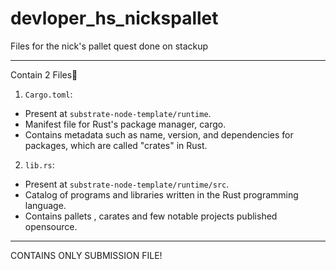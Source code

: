 # devloper_hs_nickspallet
Files for the nick's pallet quest done on stackup

<hr>

Contain 2 Files📄

1. `Cargo.toml`:
- Present at `substrate-node-template/runtime`.
- Manifest file for Rust's package manager, cargo. 
- Contains metadata such as name, version, and dependencies for packages, which are called "crates" in Rust.

2. `lib.rs`:
- Present at `substrate-node-template/runtime/src`.
- Catalog of programs and libraries written in the Rust programming language.
- Contains pallets , carates and few notable projects published opensource.

<hr>

CONTAINS ONLY SUBMISSION FILE!

